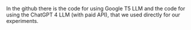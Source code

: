 In the github there is the code for using Google T5 LLM and the code for using the ChatGPT 4 LLM (with paid API), that we used directly for our experiments.
